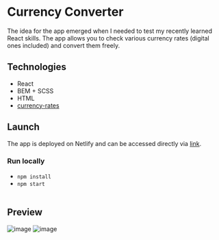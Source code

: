 # Currency Converter
The idea for the app emerged when I needed to test my recently learned React skills. The app allows you to check various currency rates (digital ones included) and convert them freely.

## Technologies
- React
- BEM + SCSS
- HTML
- [currency-rates](https://github.com/fawazahmed0/currency-api) 

## Launch
The app is deployed on Netlify and can be accessed directly via [link](https://currency-converter-ir.netlify.app/).   

### Run locally
- `npm install`
- `npm start` <br><br>

## Preview
![image](https://user-images.githubusercontent.com/33060719/168487417-02f10e14-debf-453b-9be6-6ba7733a4861.png)
![image](https://user-images.githubusercontent.com/33060719/168487454-b5d9f9a6-19cc-4c43-a127-b26ec11f90f8.png)



